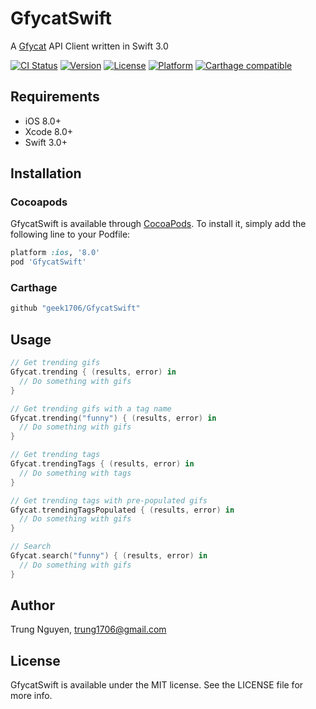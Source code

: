 # GfycatSwift
A [Gfycat](https://gfycat.com/) API Client written in Swift 3.0

[![CI Status](https://travis-ci.org/geek1706/gfycat-swift.svg?branch=master)](https://travis-ci.org/geek1706/gfycat-swift)
[![Version](https://img.shields.io/cocoapods/v/GfycatSwift.svg?style=flat)](http://cocoapods.org/pods/GfycatSwift)
[![License](https://img.shields.io/cocoapods/l/GfycatSwift.svg?style=flat)](http://cocoapods.org/pods/GfycatSwift)
[![Platform](https://img.shields.io/cocoapods/p/GfycatSwift.svg?style=flat)](http://cocoapods.org/pods/GfycatSwift)
[![Carthage compatible](https://img.shields.io/badge/Carthage-compatible-4BC51D.svg?style=flat)](https://github.com/Carthage/Carthage)

## Requirements

- iOS 8.0+
- Xcode 8.0+
- Swift 3.0+

## Installation

### Cocoapods
GfycatSwift is available through [CocoaPods](http://cocoapods.org). To install
it, simply add the following line to your Podfile:


```ruby
platform :ios, '8.0'
pod 'GfycatSwift'
```

### Carthage

```ruby
github "geek1706/GfycatSwift" 
```

## Usage 

```swift
// Get trending gifs
Gfycat.trending { (results, error) in
  // Do something with gifs
}

// Get trending gifs with a tag name
Gfycat.trending("funny") { (results, error) in
  // Do something with gifs
}

// Get trending tags
Gfycat.trendingTags { (results, error) in
  // Do something with tags
}

// Get trending tags with pre-populated gifs
Gfycat.trendingTagsPopulated { (results, error) in
  // Do something with gifs
}

// Search
Gfycat.search("funny") { (results, error) in
  // Do something with gifs
}
```

## Author

Trung Nguyen, trung1706@gmail.com

## License

GfycatSwift is available under the MIT license. See the LICENSE file for more info.
